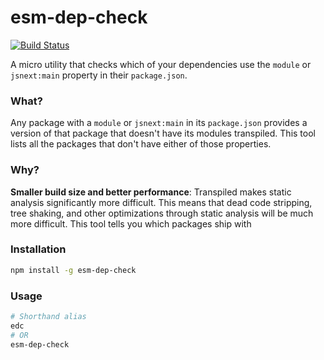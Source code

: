 esm-dep-check
=============
[![Build Status](https://travis-ci.org/amilajack/esm-dep-check.svg?branch=master)](https://travis-ci.org/amilajack/esm-dep-check)

A micro utility that checks which of your dependencies use the `module` or `jsnext:main` property in their `package.json`.

### What?
Any package with a `module` or `jsnext:main` in its `package.json` provides a version of that package that doesn't have its modules transpiled. This tool lists all the packages that don't have either of those properties.

### Why?
**Smaller build size and better performance**: Transpiled makes static analysis significantly more difficult. This means that dead code stripping, tree shaking, and other optimizations through static analysis will be much more difficult. This tool tells you which packages ship with


### Installation
```bash
npm install -g esm-dep-check
```

### Usage
```bash
# Shorthand alias
edc
# OR
esm-dep-check
```
